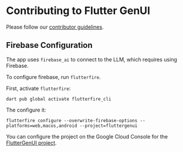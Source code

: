 # Contributing to Flutter GenUI

Please follow our [contributor guidelines](https://github.com/flutter/flutter/blob/master/CONTRIBUTING.md).

## Firebase Configuration

The app uses `firebase_ai` to connect to the LLM, which requires using Firebase.

To configure firebase, run `flutterfire`.

First, activate `flutterfire`:

```shell
dart pub global activate flutterfire_cli
```

The configure it:

```shell
flutterfire configure --overwrite-firebase-options --platforms=web,macos,android --project=fluttergenui
```

You can configure the project on the Google Cloud Console for the [FlutterGenUI project](https://pantheon.corp.google.com/welcome?inv=1&invt=Ab4FMw&project=fluttergenui).
